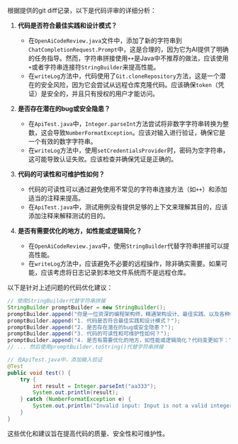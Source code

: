 根据提供的git diff记录，以下是代码评审的详细分析：

1. **代码是否符合最佳实践和设计模式？**
   - 在`OpenAiCodeReview.java`文件中，添加了新的字符串到`ChatCompletionRequest.Prompt`中，这是合理的，因为它为AI提供了明确的任务指导。然而，字符串拼接使用`++`是Java中不推荐的做法，应该使用`+`或者字符串连接符`StringBuilder`来提高性能。
   - 在`writeLog`方法中，代码使用了`Git.cloneRepository`方法，这是一个潜在的安全风险，因为它会尝试从远程仓库克隆代码。应该确保`token`（凭证）是安全的，并且只有授权的用户才能访问。

2. **是否存在潜在的bug或安全隐患？**
   - 在`ApiTest.java`中，`Integer.parseInt`方法尝试将非数字字符串转换为整数，这会导致`NumberFormatException`。应该对输入进行验证，确保它是一个有效的数字字符串。
   - 在`writeLog`方法中，使用`setCredentialsProvider`时，密码为空字符串，这可能导致认证失败。应该检查并确保凭证是正确的。

3. **代码的可读性和可维护性如何？**
   - 代码的可读性可以通过避免使用不常见的字符串连接方法（如`++`）和添加适当的注释来提高。
   - 在`ApiTest.java`中，测试用例没有提供足够的上下文来理解其目的，应该添加注释来解释测试的目的。

4. **是否有需要优化的地方，如性能或逻辑简化？**
   - 在`OpenAiCodeReview.java`中，使用`StringBuilder`代替字符串拼接可以提高性能。
   - 在`writeLog`方法中，应该避免不必要的远程操作，除非确实需要。如果可能，应该考虑将日志记录到本地文件系统而不是远程仓库。

以下是针对上述问题的代码优化建议：

```java
// 使用StringBuilder代替字符串拼接
StringBuilder promptBuilder = new StringBuilder();
promptBuilder.append("你是一位资深的编程架构师，精通架构设计、最佳实践、以及各种编程语言。请根据以下git diff记录，对代码进行全面评审，重点关注以下几点：");
promptBuilder.append("1. 代码是否符合最佳实践和设计模式？");
promptBuilder.append("2. 是否存在潜在的bug或安全隐患？");
promptBuilder.append("3. 代码的可读性和可维护性如何？");
promptBuilder.append("4. 是否有需要优化的地方，如性能或逻辑简化？代码变更如下：");
// ... 然后使用promptBuilder.toString()代替字符串拼接

// 在ApiTest.java中，添加输入验证
@Test
public void test() {
    try {
        int result = Integer.parseInt("aa333");
        System.out.println(result);
    } catch (NumberFormatException e) {
        System.out.println("Invalid input: Input is not a valid integer.");
    }
}
```

这些优化和建议旨在提高代码的质量、安全性和可维护性。
